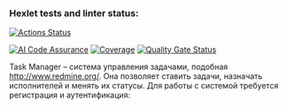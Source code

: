 ### Hexlet tests and linter status:
[![Actions Status](https://github.com/ilya-ship-it/python-project-52/actions/workflows/hexlet-check.yml/badge.svg)](https://github.com/ilya-ship-it/python-project-52/actions)

[![AI Code Assurance](https://sonarcloud.io/api/project_badges/ai_code_assurance?project=ilya-ship-it_python-project-52)](https://sonarcloud.io/dashboard?id=ilya-ship-it_python-project-52)
[![Coverage](https://sonarcloud.io/api/project_badges/measure?project=ilya-ship-it_python-project-52&metric=coverage)](https://sonarcloud.io/dashboard?id=ilya-ship-it_python-project-52)
[![Quality Gate Status](https://sonarcloud.io/api/project_badges/quality_gate?project=ilya-ship-it_python-project-52)](https://sonarcloud.io/dashboard?id=ilya-ship-it_python-project-52)

Task Manager – система управления задачами, подобная http://www.redmine.org/. Она позволяет ставить задачи, назначать исполнителей и менять их статусы. Для работы с системой требуется регистрация и аутентификация:

